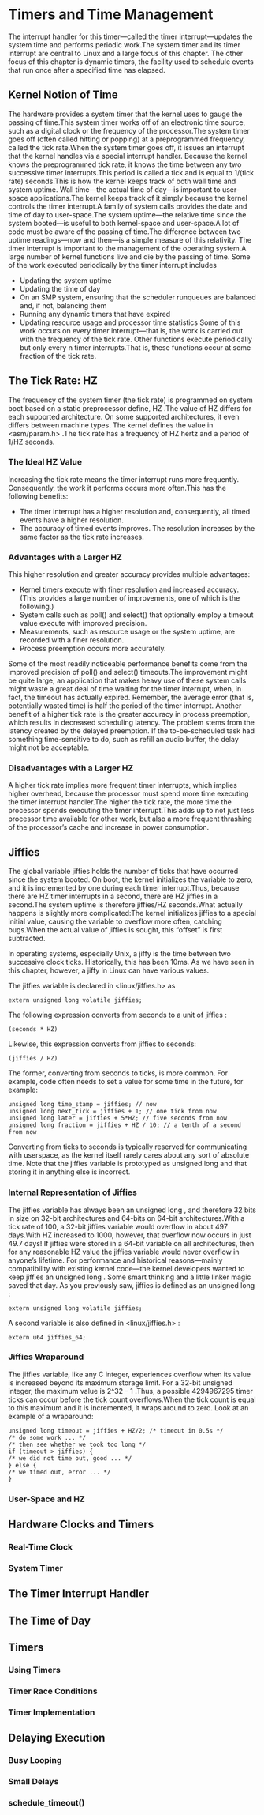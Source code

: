 # Timers and Time Management
The interrupt handler for this timer—called the timer interrupt—updates the system time and performs periodic work.The system timer and its timer interrupt are central to Linux and a large focus of this chapter.
The other focus of this chapter is dynamic timers, the facility used to schedule events that run once after a specified time has elapsed.


## Kernel Notion of Time
The hardware provides a system timer that the kernel uses to gauge the passing of time.This system timer works off of an electronic time source, such as a digital clock or the frequency of the processor.The system timer goes off (often called hitting or popping) at a preprogrammed frequency, called the tick rate.When the system timer goes off, it issues an interrupt that the kernel handles via a special interrupt handler.
Because the kernel knows the preprogrammed tick rate, it knows the time between any two successive timer interrupts.This period is called a tick and is equal to 1/(tick rate) seconds.This is how the kernel keeps track of both wall time and system uptime. 
Wall time—the actual time of day—is important to user-space applications.The kernel keeps track of it simply because the kernel controls the timer interrupt.A family of system calls provides the date and time of day to user-space.The system uptime—the relative time since the system booted—is useful to both kernel-space and user-space.A lot of code must be aware of the passing of time.The difference between two uptime readings—now and then—is a simple measure of this relativity.
The timer interrupt is important to the management of the operating system.A large number of kernel functions live and die by the passing of time. Some of the work executed periodically by the timer interrupt includes
* Updating the system uptime
* Updating the time of day
* On an SMP system, ensuring that the scheduler runqueues are balanced and, if not, balancing them
* Running any dynamic timers that have expired
* Updating resource usage and processor time statistics
Some of this work occurs on every timer interrupt—that is, the work is carried out with the frequency of the tick rate. Other functions execute periodically but only every n timer interrupts.That is, these functions occur at some fraction of the tick rate.

## The Tick Rate: HZ
The frequency of the system timer (the tick rate) is programmed on system boot based on a static preprocessor define, HZ .The value of HZ differs for each supported architecture. On some supported architectures, it even differs between machine types. The kernel defines the value in <asm/param.h> .The tick rate has a frequency of HZ hertz and a period of 1/HZ seconds.

### The Ideal HZ Value
Increasing the tick rate means the timer interrupt runs more frequently. Consequently, the work it performs occurs more often.This has the following benefits:
* The timer interrupt has a higher resolution and, consequently, all timed events have a higher resolution.
* The accuracy of timed events improves.
The resolution increases by the same factor as the tick rate increases.

### Advantages with a Larger HZ

This higher resolution and greater accuracy provides multiple advantages:
* Kernel timers execute with finer resolution and increased accuracy. (This provides a large number of improvements, one of which is the following.)
* System calls such as poll() and select() that optionally employ a timeout value execute with improved precision.
* Measurements, such as resource usage or the system uptime, are recorded with a finer resolution.
* Process preemption occurs more accurately.

Some of the most readily noticeable performance benefits come from the improved precision of poll() and select() timeouts.The improvement might be quite large; an application that makes heavy use of these system calls might waste a great deal of time waiting for the timer interrupt, when, in fact, the timeout has actually expired. Remember, the average error (that is, potentially wasted time) is half the period of the timer interrupt.
Another benefit of a higher tick rate is the greater accuracy in process preemption, which results in decreased scheduling latency.
The problem stems from the latency created by the delayed preemption. If the to-be-scheduled task had something time-sensitive to do, such as refill an audio buffer, the delay might not be acceptable.

### Disadvantages with a Larger HZ

A higher tick rate implies more frequent timer interrupts, which implies higher overhead, because the processor must spend more time executing the timer interrupt handler.The higher the tick rate, the more time the processor spends executing the timer interrupt.This adds up to not just less processor time available for other work, but also a more frequent thrashing of the processor’s cache and increase in power consumption.


## Jiffies

The global variable jiffies holds the number of ticks that have occurred since the system booted. On boot, the kernel initializes the variable to zero, and it is incremented by one during each timer interrupt.Thus, because there are HZ timer interrupts in a second, there are HZ jiffies in a second.The system uptime is therefore jiffies/HZ seconds.What actually happens is slightly more complicated:The kernel initializes jiffies to a special initial value, causing the variable to overflow more often, catching bugs.When the actual value of jiffies is sought, this “offset” is first subtracted.

In operating systems, especially Unix, a jiffy is the time between two successive clock ticks. Historically, this has been 10ms. As we have seen in this chapter, however, a jiffy in Linux can have various values.

The jiffies variable is declared in <linux/jiffies.h> as
```
extern unsigned long volatile jiffies;
```
The following expression converts from seconds to a unit of jiffies :
```
(seconds * HZ)
```
Likewise, this expression converts from jiffies to seconds:
```
(jiffies / HZ)
```
The former, converting from seconds to ticks, is more common. For example, code often needs to set a value for some time in the future, for example:
```
unsigned long time_stamp = jiffies; // now
unsigned long next_tick = jiffies + 1; // one tick from now
unsigned long later = jiffies + 5*HZ; // five seconds from now
unsigned long fraction = jiffies + HZ / 10; // a tenth of a second from now 
```
Converting from ticks to seconds is typically reserved for communicating with userspace, as the kernel itself rarely cares about any sort of absolute time.
Note that the jiffies variable is prototyped as unsigned long and that storing it in anything else is incorrect.


### Internal Representation of Jiffies

The jiffies variable has always been an unsigned long , and therefore 32 bits in size on 32-bit architectures and 64-bits on 64-bit architectures.With a tick rate of 100, a 32-bit jiffies variable would overflow in about 497 days.With HZ increased to 1000, however, that overflow now occurs in just 49.7 days! If jiffies were stored in a 64-bit variable on all architectures, then for any reasonable HZ value the jiffies variable would never overflow in anyone’s lifetime.
For performance and historical reasons—mainly compatibility with existing kernel code—the kernel developers wanted to keep jiffies an unsigned long . Some smart thinking and a little linker magic saved that day. As you previously saw, jiffies is defined as an unsigned long :
```
extern unsigned long volatile jiffies;
```
A second variable is also defined in <linux/jiffies.h> :
```
extern u64 jiffies_64;
```
### Jiffies Wraparound
The jiffies variable, like any C integer, experiences overflow when its value is increased beyond its maximum storage limit. For a 32-bit unsigned integer, the maximum value is 2^32 – 1 .Thus, a possible 4294967295 timer ticks can occur before the tick count overflows.When the tick count is equal to this maximum and it is incremented, it wraps around to zero.
Look at an example of a wraparound:
```
unsigned long timeout = jiffies + HZ/2; /* timeout in 0.5s */
/* do some work ... */
/* then see whether we took too long */
if (timeout > jiffies) {
/* we did not time out, good ... */
} else {
/* we timed out, error ... */
}
```


### User-Space and HZ

## Hardware Clocks and Timers

### Real-Time Clock

### System Timer

## The Timer Interrupt Handler

## The Time of Day

## Timers

### Using Timers

### Timer Race Conditions

### Timer Implementation

## Delaying Execution

### Busy Looping

### Small Delays

### schedule_timeout()
